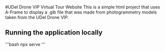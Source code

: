 #UDel Drone VIP Virtual Tour Website
This is a simple html project that uses A-Frame to display a .glb file that was made from photogrammetry models taken from the UDel Drone VIP. 

## Running the application locally
'''bash
npx serve
'''
